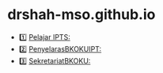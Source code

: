 # drshah-mso.github.io


- 1️⃣ [Pelajar IPTS:](https://shorturl.at/iyGZ1)
- 2️⃣ [PenyelarasBKOKUIPT:](https://shorturl.at/jwFLZ)
- 3️⃣ [SekretariatBKOKU:](https://shorturl.at/iBPU0)
